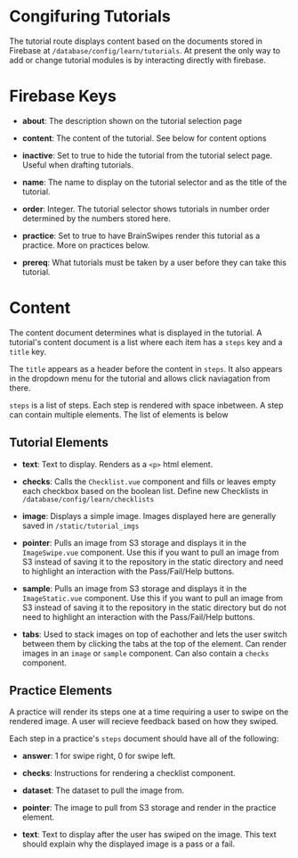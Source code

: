 # Congifuring Tutorials

The tutorial route displays content based on the documents stored in Firebase at `/database/config/learn/tutorials`.
At present the only way to add or change tutorial modules is by interacting directly with firebase.

# Firebase Keys

- **about**:
The description shown on the tutorial selection page

- **content**:
The content of the tutorial. See below for content options

- **inactive**:
Set to true to hide the tutorial from the tutorial select page. Useful when drafting tutorials.

- **name**:
The name to display on the tutorial selector and as the title of the tutorial.

- **order**:
Integer. The tutorial selector shows tutorials in number order determined by the numbers stored here.

- **practice**:
Set to true to have BrainSwipes render this tutorial as a practice. More on practices below.

- **prereq**:
What tutorials must be taken by a user before they can take this tutorial.

# Content

The content document determines what is displayed in the tutorial.
A tutorial's content document is a list where each item has a `steps` key and a `title` key.

The `title` appears as a header before the content in `steps`.
It also appears in the dropdown menu for the tutorial and allows click naviagation from there.

`steps` is a list of steps. Each step is rendered with space inbetween. 
A step can contain multiple elements.
The list of elements is below

## Tutorial Elements

- **text**:
Text to display. Renders as a `<p>` html element.

- **checks**:
Calls the `Checklist.vue` component and fills or leaves empty each checkbox based on the boolean list.
Define new Checklists in `/database/config/learn/checklists`

- **image**:
Displays a simple image. Images displayed here are generally saved in `/static/tutorial_imgs`

- **pointer**:
Pulls an image from S3 storage and displays it in the `ImageSwipe.vue` component.
Use this if you want to pull an image from S3 instead of saving it to the repository in the static directory and need to highlight an interaction with the Pass/Fail/Help buttons.

- **sample**:
Pulls an image from S3 storage and displays it in the `ImageStatic.vue` component.
Use this if you want to pull an image from S3 instead of saving it to the repository in the static directory but do not need to highlight an interaction with the Pass/Fail/Help buttons.

- **tabs**:
Used to stack images on top of eachother and lets the user switch between them by clicking the tabs at the top of the element.
Can render images in an `image` or `sample` component. Can also contain a `checks` component.

## Practice Elements

A practice will render its steps one at a time requiring a user to swipe on the rendered image.
A user will recieve feedback based on how they swiped.

Each step in a practice's `steps` document should have all of the following:

- **answer**:
1 for swipe right, 0 for swipe left.

- **checks**:
Instructions for rendering a checklist component.

- **dataset**:
The dataset to pull the image from.

- **pointer**:
The image to pull from S3 storage and render in the practice element.

- **text**:
Text to display after the user has swiped on the image.
This text should explain why the displayed image is a pass or a fail.

